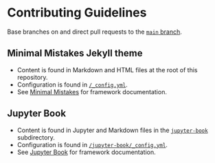 # Contributing Guidelines
Base branches on and direct pull requests to the [`main` branch](https://github.com/nmind/nmind.github.io/tree/main).

## Minimal Mistakes Jekyll theme
* Content is found in Markdown and HTML files at the root of this repository.
* Configuration is found in [`/_config.yml`](_config.yml).
* See [Minimal Mistakes](https://mmistakes.github.io/minimal-mistakes) for framework documentation.

## Jupyter Book
* Content is found in Jupyter and Markdown files in the [`jupyter-book`](jupyter-book) subdirectory.
* Configuration is found in [`/jupyter-book/_config.yml`](jupyter-book/_config.yml).
* See [Jupyter Book](https://jupyterbook.org) for framework documentation.
